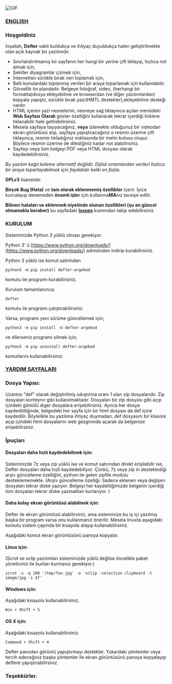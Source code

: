 ![GIF](https://raw.githubusercontent.com/erdincyz/gorseller/master/_defter/defter.gif)

### [ENGLISH](https://github.com/erdincyz/defter/blob/main/README_EN.md)

### Hoşgeldiniz
İnşallah, **Defter** vakit buldukça ve ihtiyaç duyuldukça halen geliştirilmekte olan açık kaynak bir yazılımdır. 

* Sınırlandırılmamış bir sayfanın her hangi bir yerine çift tıklayıp, hızlıca not almak için,
* Şekiller diyagramlar çizmek için,
* İnternetten sürükle bırak veri toplamak için,
* Belli konulardaki toplanmış verileri bir araya toparlamak için kullanılabilir.
* Görsellik ön plandadır. Belgeye fotoğraf, video, (herhangi bir formatta)dosya ekleyebilme ve browserdan (ve diğer yazılımlardan) kopyala yapıştır, sürükle bırak yazı(HMTL destekler),ekleyebilme desteği vardır.
* HTML içeren yazi nesnelerini, nesneye sağ tıklayınca açılan menüdeki **Web Sayfası Olarak** göster özelliğini kullanarak tekrar içerdiği linklere tıklanabilir hale getirebilirsiniz.
* Mesela sayfaya taşıyacağınız, **veya** izlemekte olduğunuz bir videodan ekran görüntüsü alıp, sayfaya yapıştıracağınız o resmin üzerine çift tıklayınca, resmin tıkladığınız noktasında bir metin kutusu oluşur. Böylece resmin üzerine de dilediğiniz kadar not alabilirsiniz. 
* Sayfayı veya tüm belgeyi PDF veya HTML dosyası olarak kaydedebilirsiniz.

_Bu yazılım kağıt kaleme alternatif değildir. Dijital ortamlardan verileri hızlıca bir araya toparlayabilmek için faydalıdır belki en fazla._

**GPLv3** lisanslıdır.

**Birçok Bug (Hata)** ve **tam olarak eklenmemiş özellikler** içerir. İyice kurcalayıp denemeden **önemli işler** için kullanma**MA**nız tavsiye edilir.

**Bilinen hataları ve eklenmek niyetinde olunan özellikleri (şu an güncel olmamakla beraber)** bu sayfadaki **[Issues](https://github.com/erdincyz/defter/issues)** kısmından takip edebilirsiniz.

### KURULUM
Sisteminizde Python 3 yüklü olması gerekiyor.

Python 3' ü [https://www.python.org/downloads/](https://www.python.org/downloads/) adresinden indirip kurabilirsiniz.

Python 3 yüklü ise komut satirindan
```
python3 -m pip install defter-argekod

```
komutu ile programı kurabilirsiniz.

Kurulum tamamlanınca;
```
defter
```

komutu ile programı çalıştırabilirsiniz.

Varsa, programı yeni sürüme güncellemek için;

```
python3 -m pip install -U defter-argekod

```

ve dilerseniz programı silmek için;

```
python3 -m pip uninstall defter-argekod

```
komutlarını kullanabilirsiniz.


### [YARDIM SAYFALARI](https://github.com/erdincyz/defter/wiki)


### Dosya Yapısı:
Uzantısı "def" olarak değiştirilmiş sıkıştırma oranı 1 olan zip dosyalarıdır. 
Zip dosyaları konteynır gibi kullanılmaktadır.
Dosyaları bir zip dosyası gibi açıp içindeki gömülü diger dosyalara erişebilirsiniz.
Ayrıca her dosya kaydedildiğinde, belgedeki her sayfa için bir html dosyası da def içine kaydedilir.
Böylelikle bu yazılıma ihtiyaç duymadan, def dosyasını bir klasore açıp içindeki html dosyalarını web gezgininde açarak da belgenize erişebilirsiniz.


### İpuçları

#### Dosyaları daha hızlı kaydedebilmek için:
Sisteminizde 7z veya zip yüklü ise ve komut satırından direkt erişilebilir ise, Defter dosyaları daha hızlı kaydedebiliyor.
Çünkü, 7z veya zip in desteklediği arşiv güncelleme özelliğini, python ile gelen zipfile modulu desteklememekte. 
(Arşiv güncelleme özelliği: Sadece eklenen veya değişen dosyaları tekrar diske yazıyor. Belgeyi her kaydettiğimizde belgenin içerdiği tüm dosyaları tekrar diske yazmaktan kurtarıyor. )

#### Daha kolay ekran görüntüsü alabilmek için:
Defter ile ekran görüntüsü alabilirsiniz, ama sisteminize bu iş içi yazılmış başka bir program varsa
onu kullanmanız önerilir. 
Mesela linuxta aşagıdaki komutu sistem çapında bir kısayola atayıp kullanabilirsiniz.

Aşağıdaki komut ekran görüntüsünü panoya kopyalar. 

#### Linux için:

(Scrot ve xclip yazılımları sisteminizde yüklü değilse öncelikle paket yöneticiniz ile bunları kurmanız gerekiyor.)
```
scrot -s -q 100 '/tmp/foo.jpg' -e 'xclip -selection clipboard -t image/jpg -i $f'
```
#### Windows için: 

Aşağıdaki kısayolu kullanabilirsiniz.
```
Win + Shift + S
```
#### OS X için:

Aşağıdaki kısayolu kullanabilirsiniz.
```
Command + Shift + 4
```
Defter panodan görüntü yapıştırmayı destekler. Yukardaki yöntemler veya tercih edeceğiniz başka yöntemler ile ekran görüntüsünü panoya kopyalayıp deftere yapıştırabilirsiniz.

### Teşekkürler.
